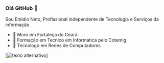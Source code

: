 ### Olá GitHub 👋

Sou Emídio Neto, Profissional independente de Tecnologia e Serviços da informação.

- 🔭 Moro em Fortaleça do Ceará. 
- 🌱 Formação em Tecnico em Informatica pelo Cotemig
- 👯 Tecnologo em Redes de Computadores



[![texto alternativo](https://vidadesuporte.com.br/wp-content/uploads/2022/08/Suporte_3020.jpg)]
<!--
**emidiocom/emidiocom** is a ✨ _special_ ✨ repository because its `README.md` (this file) appears on your GitHub profile.

Here are some ideas to get you started:

- 🔭 I’m currently working on ...
- 🌱 I’m currently learning ...
- 👯 I’m looking to collaborate on ...
- 🤔 I’m looking for help with ...
- 💬 Ask me about ...
- 📫 How to reach me: ...
- 😄 Pronouns: ...
- ⚡ Fun fact: ...

https://markdownlivepreview.com/
Linguaem que ajuda a estilizar um documento.


https://www.byjusfutureschool.com/



https://linktr.ee/react.js.ceara
-->



